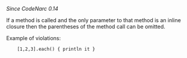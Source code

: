 *Since CodeNarc 0.14*

If a method is called and the only parameter to that method is an inline
closure then the parentheses of the method call can be omitted.

Example of violations:

        [1,2,3].each() { println it }

